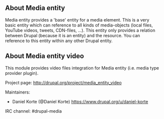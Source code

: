## About Media entity

Media entity provides a 'base' entity for a media element. This is a very basic
entity which can reference to all kinds of media-objects (local files, YouTube
videos, tweets, CDN-files, ...). This entity only provides a relation between
Drupal (because it is an entity) and the resource. You can reference to this
entity within any other Drupal entity.

## About Media entity video

This module provides video files integration for Media entity (i.e. media type
provider plugin).

Project page: http://drupal.org/project/media_entity_video

Maintainers:
 - Daniel Korte (@Daniel Korte) https://www.drupal.org/u/daniel-korte

IRC channel: #drupal-media
